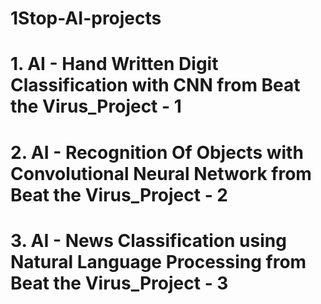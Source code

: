# 1Stop-AI-projects

# 1. AI - Hand Written Digit Classification with CNN from Beat the Virus_Project - 1

# 2. AI - Recognition Of Objects with Convolutional Neural Network from Beat the Virus_Project - 2

# 3. AI - News Classification using Natural Language Processing from Beat the Virus_Project - 3
